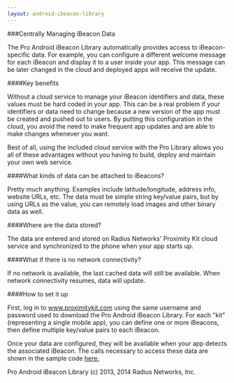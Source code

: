 ```yaml
---
layout: android-ibeacon-library
---
```


###Centrally Managing iBeacon Data

The Pro Android iBeacon Library automatically provides access to iBeacon-specific data.  For example, you can configure a different welcome message for each iBeacon and display it to a user inside your app.  This message can be later changed in the cloud and deployed apps will receive the update.

####Key benefits

Without a cloud service to manage your iBeacon identifiers and data,  these values must be hard coded in your app.  This can be a real problem if your identifiers or data need to change because a new version of the app must be created and pushed out to users.  By putting this configuration in the cloud, you avoid the need to make frequent app updates and are able to make changes whenever you want.

Best of all, using the included cloud service with the Pro Library allows you all of these advantages without you having to build, deploy and maintain your own web service.

####What kinds of data can be attached to iBeacons?

Pretty much anything.  Examples include latitude/longitude, address info, website URLs, etc.  The data must be simple string key/value pairs, but by using URLs as the value, you can remotely load images and other binary data as well.

####Where are the data stored?

The data are entered and stored on Radius Networks' Proximity Kit cloud service and synchronized to the phone when your app starts up.

####What if there is no network connectivity?

If no network is available, the last cached data will still be available.  When network connectivity resumes, data will update.

####How to set it up

First, log in to www.proximitykit.com using the same username and password used to download the Pro Android iBeacon Library.  For each "kit" (representing a single  mobile app), you can define one or more iBeacons, then define multiple key/value pairs to each iBeacon. 

Once your data are configured, they will be available when your app detects the associated iBeacon.  The calls necessary to access these data are shown in the sample code [here.](
/ibeacon/android/samples.html)

Pro Android iBeacon Library (c) 2013, 2014 Radius Networks, Inc.
